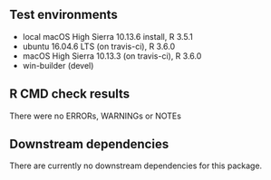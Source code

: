 ## Test environments
* local macOS High Sierra 10.13.6 install, R 3.5.1
* ubuntu 16.04.6 LTS (on travis-ci), R 3.6.0
* macOS High Sierra 10.13.3 (on travis-ci), R 3.6.0  
* win-builder (devel)

## R CMD check results
There were no ERRORs, WARNINGs or NOTEs

## Downstream dependencies
There are currently no downstream dependencies for this package.
